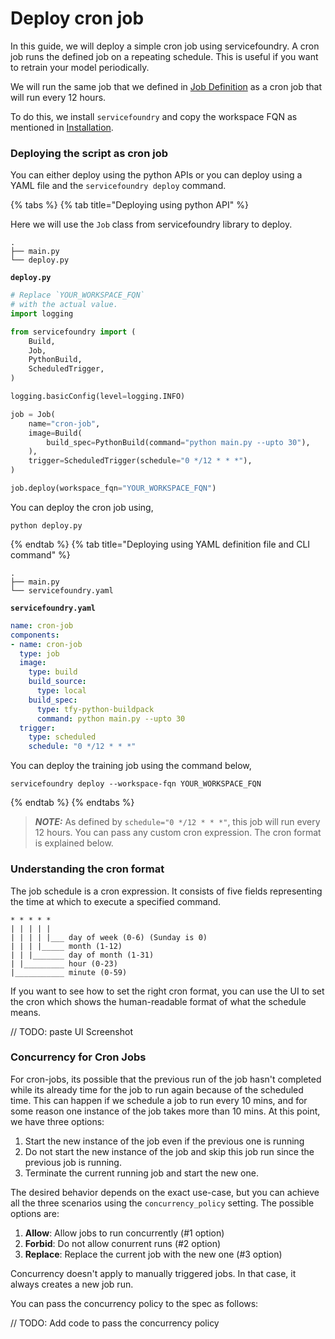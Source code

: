 # Deploy cron job

In this guide, we will deploy a simple cron job using servicefoundry. A cron job runs the defined job on a repeating schedule. This is useful if you want to retrain your model periodically.

We will run the same job that we defined in [Job Definition](./definition.md) as a cron job that will run every 12 hours. 

To do this, we install `servicefoundry`  and copy the workspace FQN as mentioned in [Installation](../quickstart/install-and-workspace.md). 


### Deploying the script as cron job

You can either deploy using the python APIs or you can deploy using a YAML file and the `servicefoundry deploy` command.

{% tabs %}
{% tab title="Deploying using python API" %}

Here we will use the `Job` class from servicefoundry library to deploy.

```
.
├── main.py
└── deploy.py
```

**`deploy.py`**
```python
# Replace `YOUR_WORKSPACE_FQN`
# with the actual value.
import logging

from servicefoundry import (
    Build,
    Job,
    PythonBuild,
    ScheduledTrigger,
)

logging.basicConfig(level=logging.INFO)

job = Job(
    name="cron-job",
    image=Build(
        build_spec=PythonBuild(command="python main.py --upto 30"),
    ),
    trigger=ScheduledTrigger(schedule="0 */12 * * *"),
)

job.deploy(workspace_fqn="YOUR_WORKSPACE_FQN")
```

You can deploy the cron job using, 
```shell
python deploy.py
```

{% endtab %}
{% tab title="Deploying using YAML definition file and CLI command" %} 

```
.
├── main.py
└── servicefoundry.yaml
```

**`servicefoundry.yaml`**
```yaml
name: cron-job
components:
- name: cron-job
  type: job
  image:
    type: build
    build_source:
      type: local
    build_spec:
      type: tfy-python-buildpack
      command: python main.py --upto 30
  trigger:
    type: scheduled
    schedule: "0 */12 * * *"
```
You can deploy the training job using the command below,

```shell
servicefoundry deploy --workspace-fqn YOUR_WORKSPACE_FQN
```
{% endtab %}
{% endtabs %}

> **_NOTE:_** As defined by `schedule="0 */12 * * *"`, this job will run every 12 hours. You can pass any custom cron expression. The cron format is explained below. 

### Understanding the cron format

The job schedule is a cron expression. It consists of five fields representing the time at which to execute a specified command.
```
* * * * *
| | | | |
| | | | |___ day of week (0-6) (Sunday is 0)
| | | |_____ month (1-12)
| | |_______ day of month (1-31)
| |_________ hour (0-23)
|___________ minute (0-59)
```

If you want to see how to set the right cron format, you can use the UI to set the cron which shows the human-readable format of what the schedule means. 

// TODO: paste UI Screenshot

### Concurrency for Cron Jobs

For cron-jobs, its possible that the previous run of the job hasn't completed while its already time for the job to run again because of the scheduled time. This can happen if we schedule a job to run every 10 mins, and for some reason one instance of the job takes more than 10 mins. At this point, we have three options:

1. Start the new instance of the job even if the previous one is running
2. Do not start the new instance of the job and skip this job run since the previous job is running. 
3. Terminate the current running job and start the new one. 

The desired behavior depends on the exact use-case, but you can achieve all the three scenarios using the `concurrency_policy` setting. The possible options are:

1. **Allow**: Allow jobs to run concurrently (#1 option)
2. **Forbid**: Do not allow conurrent runs (#2 option)
3. **Replace**: Replace the current job with the new one (#3 option)

Concurrency doesn't apply to manually triggered jobs. In that case, it always creates a new job run.

You can pass the concurrency policy to the spec as follows:

// TODO: Add code to pass the concurrency policy

